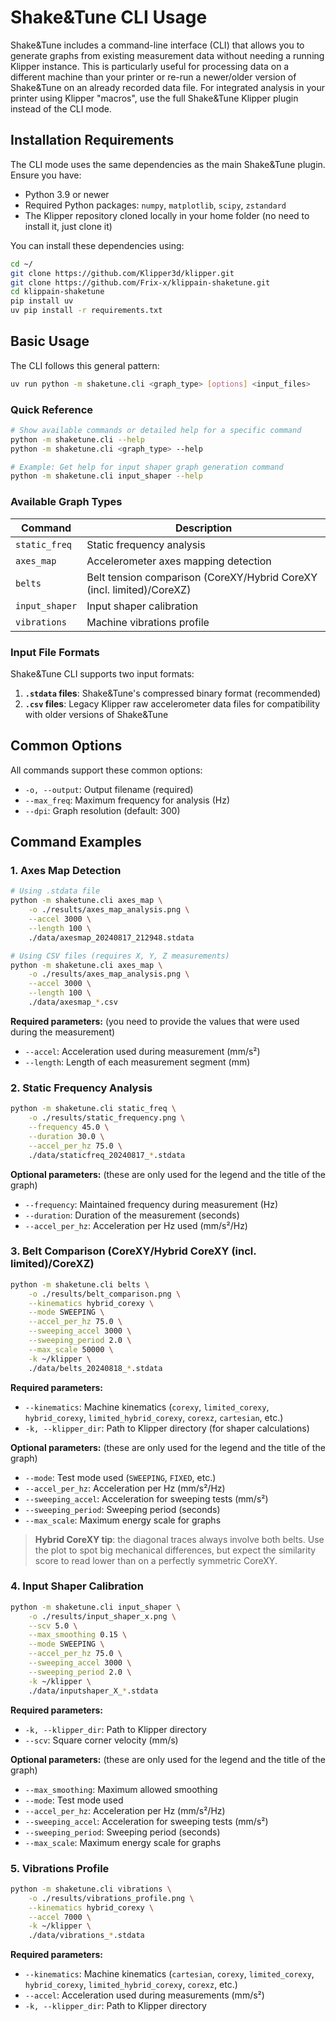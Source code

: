 # Shake&Tune CLI Usage

Shake&Tune includes a command-line interface (CLI) that allows you to generate graphs from existing measurement data without needing a running Klipper instance. This is particularly useful for processing data on a different machine than your printer or re-run a newer/older version of Shake&Tune on an already recorded data file. For integrated analysis in your printer using Klipper "macros", use the full Shake&Tune Klipper plugin instead of the CLI mode.

## Installation Requirements

The CLI mode uses the same dependencies as the main Shake&Tune plugin. Ensure you have:

- Python 3.9 or newer
- Required Python packages: `numpy`, `matplotlib`, `scipy`, `zstandard`
- The Klipper repository cloned locally in your home folder (no need to install it, just clone it)

You can install these dependencies using:
```bash
cd ~/
git clone https://github.com/Klipper3d/klipper.git
git clone https://github.com/Frix-x/klippain-shaketune.git
cd klippain-shaketune
pip install uv
uv pip install -r requirements.txt
```

## Basic Usage

The CLI follows this general pattern:
```bash
uv run python -m shaketune.cli <graph_type> [options] <input_files>
```

### Quick Reference

```bash
# Show available commands or detailed help for a specific command
python -m shaketune.cli --help
python -m shaketune.cli <graph_type> --help

# Example: Get help for input shaper graph generation command
python -m shaketune.cli input_shaper --help
```

### Available Graph Types

| Command | Description |
|---------|-------------|
| `static_freq` | Static frequency analysis |
| `axes_map` | Accelerometer axes mapping detection |
| `belts` | Belt tension comparison (CoreXY/Hybrid CoreXY (incl. limited)/CoreXZ) |
| `input_shaper` | Input shaper calibration |
| `vibrations` | Machine vibrations profile |

### Input File Formats

Shake&Tune CLI supports two input formats:

1. **`.stdata` files**: Shake&Tune's compressed binary format (recommended)
2. **`.csv` files**: Legacy Klipper raw accelerometer data files for compatibility with older versions of Shake&Tune

## Common Options

All commands support these common options:

- `-o, --output`: Output filename (required)
- `--max_freq`: Maximum frequency for analysis (Hz)
- `--dpi`: Graph resolution (default: 300)

## Command Examples

### 1. Axes Map Detection

```bash
# Using .stdata file
python -m shaketune.cli axes_map \
    -o ./results/axes_map_analysis.png \
    --accel 3000 \
    --length 100 \
    ./data/axesmap_20240817_212948.stdata

# Using CSV files (requires X, Y, Z measurements)
python -m shaketune.cli axes_map \
    -o ./results/axes_map_analysis.png \
    --accel 3000 \
    --length 100 \
    ./data/axesmap_*.csv
```

**Required parameters:** (you need to provide the values that were used during the measurement)
- `--accel`: Acceleration used during measurement (mm/s²)
- `--length`: Length of each measurement segment (mm)

### 2. Static Frequency Analysis

```bash
python -m shaketune.cli static_freq \
    -o ./results/static_frequency.png \
    --frequency 45.0 \
    --duration 30.0 \
    --accel_per_hz 75.0 \
    ./data/staticfreq_20240817_*.stdata
```

**Optional parameters:** (these are only used for the legend and the title of the graph)
- `--frequency`: Maintained frequency during measurement (Hz)
- `--duration`: Duration of the measurement (seconds)
- `--accel_per_hz`: Acceleration per Hz used (mm/s²/Hz)

### 3. Belt Comparison (CoreXY/Hybrid CoreXY (incl. limited)/CoreXZ)

```bash
python -m shaketune.cli belts \
    -o ./results/belt_comparison.png \
    --kinematics hybrid_corexy \
    --mode SWEEPING \
    --accel_per_hz 75.0 \
    --sweeping_accel 3000 \
    --sweeping_period 2.0 \
    --max_scale 50000 \
    -k ~/klipper \
    ./data/belts_20240818_*.stdata
```

**Required parameters:**
- `--kinematics`: Machine kinematics (`corexy`, `limited_corexy`, `hybrid_corexy`, `limited_hybrid_corexy`, `corexz`, `cartesian`, etc.)
- `-k, --klipper_dir`: Path to Klipper directory (for shaper calculations)

**Optional parameters:** (these are only used for the legend and the title of the graph)
- `--mode`: Test mode used (`SWEEPING`, `FIXED`, etc.)
- `--accel_per_hz`: Acceleration per Hz (mm/s²/Hz)
- `--sweeping_accel`: Acceleration for sweeping tests (mm/s²)
- `--sweeping_period`: Sweeping period (seconds)
- `--max_scale`: Maximum energy scale for graphs

> **Hybrid CoreXY tip**: the diagonal traces always involve both belts. Use the plot to spot big mechanical differences, but expect the similarity score to read lower than on a perfectly symmetric CoreXY.

### 4. Input Shaper Calibration

```bash
python -m shaketune.cli input_shaper \
    -o ./results/input_shaper_x.png \
    --scv 5.0 \
    --max_smoothing 0.15 \
    --mode SWEEPING \
    --accel_per_hz 75.0 \
    --sweeping_accel 3000 \
    --sweeping_period 2.0 \
    -k ~/klipper \
    ./data/inputshaper_X_*.stdata
```

**Required parameters:**
- `-k, --klipper_dir`: Path to Klipper directory
- `--scv`: Square corner velocity (mm/s)

**Optional parameters:** (these are only used for the legend and the title of the graph)
- `--max_smoothing`: Maximum allowed smoothing
- `--mode`: Test mode used
- `--accel_per_hz`: Acceleration per Hz (mm/s²/Hz)
- `--sweeping_accel`: Acceleration for sweeping tests (mm/s²)
- `--sweeping_period`: Sweeping period (seconds)
- `--max_scale`: Maximum energy scale for graphs

### 5. Vibrations Profile

```bash
python -m shaketune.cli vibrations \
    -o ./results/vibrations_profile.png \
    --kinematics hybrid_corexy \
    --accel 7000 \
    -k ~/klipper \
    ./data/vibrations_*.stdata
```

**Required parameters:**
- `--kinematics`: Machine kinematics (`cartesian`, `corexy`, `limited_corexy`, `hybrid_corexy`, `limited_hybrid_corexy`, `corexz`, etc.)
- `--accel`: Acceleration used during measurements (mm/s²)
- `-k, --klipper_dir`: Path to Klipper directory
